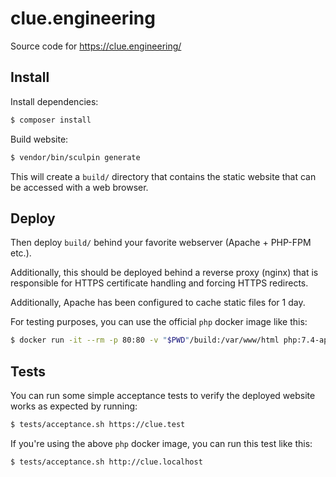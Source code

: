# clue.engineering

Source code for https://clue.engineering/

## Install

Install dependencies:

```bash
$ composer install
```

Build website:

```bash
$ vendor/bin/sculpin generate
```

This will create a `build/` directory that contains the static website that can
be accessed with a web browser.

## Deploy

Then deploy `build/` behind your favorite webserver (Apache + PHP-FPM etc.).

Additionally, this should be deployed behind a reverse proxy (nginx) that is
responsible for HTTPS certificate handling and forcing HTTPS redirects.

Additionally, Apache has been configured to cache static files for 1 day.

For testing purposes, you can use the official `php` docker image like this:

```bash
$ docker run -it --rm -p 80:80 -v "$PWD"/build:/var/www/html php:7.4-apache sh -c "ln -s /etc/apache2/mods-available/rewrite.load /etc/apache2/mods-enabled; apache2-foreground"
```

## Tests

You can run some simple acceptance tests to verify the deployed website works
as expected by running:

```bash
$ tests/acceptance.sh https://clue.test
```

If you're using the above `php` docker image, you can run this test like this:

```bash
$ tests/acceptance.sh http://clue.localhost
```
